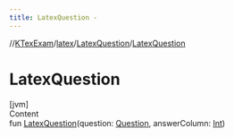 ```yaml
---
title: LatexQuestion -
---
```

//[KTexExam](../../index.md)/[latex](../index.md)/[LatexQuestion](index.md)/[LatexQuestion](-latex-question.md)



# LatexQuestion  
[jvm]  
Content  
fun [LatexQuestion](-latex-question.md)(question: [Question](../../core/-question/index.md), answerColumn: [Int](https://kotlinlang.org/api/latest/jvm/stdlib/kotlin/-int/index.html))  



